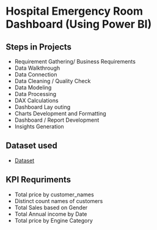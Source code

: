 # Hospital Emergency Room Dashboard (Using Power BI)
## Steps in Projects
 - Requirement Gathering/ Business Requirements
 - Data Walkthrough
 - Data Connection
 - Data Cleaning / Quality Check
 - Data Modeling
 - Data Processing
 - DAX Calculations
 - Dashboard Lay outing
 - Charts Development and Formatting
 - Dashboard / Report Development
 - Insights Generation
## Dataset used
- <a href="https://github.com/pravinwa12/Power-BI-Dashboard/blob/main/Car%20Sales.csv">Dataset</a>
## KPI Requriments
- Total price by customer_names
- Distinct count names of customers
- Total Sales based on Gender
- Total Annual income by Date
- Total price by Engine Category
